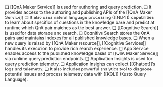 ❑ [[QnA Maker Service]] Is used for authoring and query prediction. 
❑ It provides access to the authoring and publishing APIs of the [[QnA Maker Service]] 
❑ It also uses natural language processing ([[NLP]]) capabilities to learn about specifics of questions in the knowledge base and predict at runtime which QnA pair matches as the best answer. 
❑ [[Cognitive Search]] is used for data storage and search. 
❑ Cognitive Search stores the QnA pairs and maintains indexes for all published knowledge bases. ❑ When a new query is raised by [[QnA Maker resource]], [[Cognitive Services]] handles its execution to provide rich search experience. 
❑ App Service enables access to the published knowledge bases of [[QnA Maker Service]] via runtime query prediction endpoints. 
❑ Application Insights is used for query prediction telemetry. 
❑ Application Insights can collect [[Chatbot]]’s logs and telemetry. 
❑ It also includes powerful analytics tool to diagnose potential issues and process telemetry data with [[KQL]] (Kusto Query Language).